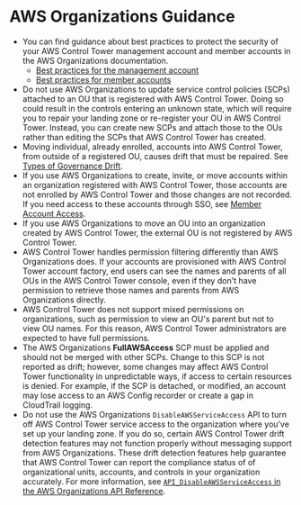 # AWS Organizations Guidance<a name="orgs-guidance"></a>
+ You can find guidance about best practices to protect the security of your AWS Control Tower management account and member accounts in the AWS Organizations documentation\.
  + [Best practices for the management account](https://docs.aws.amazon.com/organizations/latest/userguide/orgs_best-practices_mgmt-acct.html)
  + [Best practices for member accounts](https://docs.aws.amazon.com/organizations/latest/userguide/best-practices_member-acct.html)
+ Do not use AWS Organizations to update service control policies \(SCPs\) attached to an OU that is registered with AWS Control Tower\. Doing so could result in the controls entering an unknown state, which will require you to repair your landing zone or re\-register your OU in AWS Control Tower\. Instead, you can create new SCPs and attach those to the OUs rather than editing the SCPs that AWS Control Tower has created\.
+ Moving individual, already enrolled, accounts into AWS Control Tower, from outside of a registered OU, causes drift that must be repaired\. See [Types of Governance Drift](governance-drift.md)\.
+ If you use AWS Organizations to create, invite, or move accounts within an organization registered with AWS Control Tower, those accounts are not enrolled by AWS Control Tower and those changes are not recorded\. If you need access to these accounts through SSO, see [Member Account Access](http://aws.amazon.com/premiumsupport/knowledge-center/organizations-member-account-access/)\.
+ If you use AWS Organizations to move an OU into an organization created by AWS Control Tower, the external OU is not registered by AWS Control Tower\.
+ AWS Control Tower handles permission filtering differently than AWS Organizations does\. If your accounts are provisioned with AWS Control Tower account factory, end users can see the names and parents of all OUs in the AWS Control Tower console, even if they don't have permission to retrieve those names and parents from AWS Organizations directly\.
+ AWS Control Tower does not support mixed permissions on organizations, such as permission to view an OU's parent but not to view OU names\. For this reason, AWS Control Tower administrators are expected to have full permissions\.
+ The AWS Organizations **FullAWSAccess** SCP must be applied and should not be merged with other SCPs\. Change to this SCP is not reported as drift; however, some changes may affect AWS Control Tower functionality in unpredictable ways, if access to certain resources is denied\. For example, if the SCP is detached, or modified, an account may lose access to an AWS Config recorder or create a gap in CloudTrail logging\.
+ Do not use the AWS Organizations `DisableAWSServiceAccess` API to turn off AWS Control Tower service access to the organization where you’ve set up your landing zone\. If you do so, certain AWS Control Tower drift detection features may not function properly without messaging support from AWS Organizations\. These drift detection features help guarantee that AWS Control Tower can report the compliance status of of organizational units, accounts, and controls in your organization accurately\. For more information, see [`API_DisableAWSServiceAccess` in the AWS Organizations API Reference](https://docs.aws.amazon.com/organizations/latest/APIReference/API_DisableAWSServiceAccess.html)\.